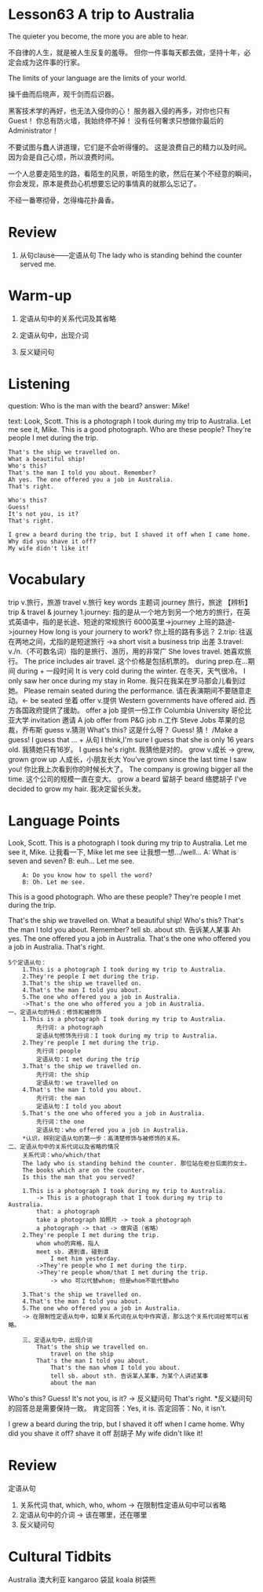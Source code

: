 # Lesson63 A trip to Australia

The quieter you become, the more you are able to hear.

不自律的人生，就是被人生反复的羞辱。
但你一件事每天都去做，坚持十年，必定会成为这件事的行家。

The limits of your language are the limits of your world.

操千曲而后晓声，观千剑而后识器。

黑客技术学的再好，也无法入侵你的心！
服务器入侵的再多，对你也只有Guest！
你总有防火墙，我始终停不掉！
没有任何奢求只想做你最后的Administrator！

不要试图与蠢人讲道理，它们是不会听得懂的。
这是浪费自己的精力以及时间。
因为会是自己心烦，所以浪费时间。

一个人总要走陌生的路，看陌生的风景，听陌生的歌，然后在某个不经意的瞬间，你会发现，原本是费劲心机想要忘记的事情真的就那么忘记了。

不经一番寒彻骨，怎得梅花扑鼻香。

# Review

1. 从句clause——定语从句
    The lady who is standing behind the counter served me.

# Warm-up

1. 定语从句中的关系代词及其省略

2. 定语从句中，出现介词

3. 反义疑问句

# Listening

question:
    Who is the man with the beard?
answer:
    Mike!

text:
    Look, Scott. This is a photograph I took during my trip to Australia.
    Let me see it, Mike.
    This is a good photograph.
    Who are these people?
    They're people I met during the trip.

    That's the ship we travelled on.
    What a beautiful ship!
    Who's this?
    That's the man I told you about. Remember?
    Ah yes. The one offered you a job in Australia.
    That's right.

    Who's this?
    Guess!
    It's not you, is it?
    That's right.

    I grew a beard during the trip, but I shaved it off when I came home.
    Why did you shave it off?
    My wife didn't like it!

# Vocabulary

trip v.旅行，旅游
travel v.旅行
    key words 主题词
    journey 旅行，旅途
    【辨析】trip & travel & journey
        1.journey: 指的是从一个地方到另一个地方的旅行，在英式英语中，指的是长途、短途的常规旅行
            6000英里->journey
            上班的路途->journey
            How long is your journery to work? 你上班的路有多远？
        2.trip: 往返在两地之间，尤指的是短途旅行
            ->a short visit
            a business trip 出差
        3.travel: v./n.（不可数名词）指的是旅行、游历，用的非常广
            She loves travel. 她喜欢旅行。
            The price includes air travel. 这个价格是包括机票的。
during prep.在...期间
    during + 一段时间
    It is very cold during the winter. 在冬天，天气很冷。
    I only saw her once during my stay in Rome. 我只在我呆在罗马那会儿看到过她。
    Please remain seated during the performance. 请在表演期间不要随意走动。<- be seated 坐着
offer v.提供
    Western governments have offered aid. 西方各国政府提供了援助。
    offer a job 提供一份工作
    Columbia University 哥伦比亚大学
    invitation 邀请
    A job offer from P&G
job n.工作
    Steve Jobs 苹果的总裁，乔布斯
guess v.猜测
    What's this? 这是什么呀？
    Guess! 猜！
    /Make a guess!
    I guess that ... + 从句
    I think,I'm sure
    I guess that she is only 16 years old. 我猜她只有16岁。
    I guess he's right. 我猜他是对的。
grow v.成长
    -> grew, grown
    grow up 人成长，小朋友长大
    You've grown since the last time I saw you! 你比我上次看到你的时候长大了。
    The company is growing bigger all the time. 这个公司的规模一直在变大。
    grow a beard 留胡子
    beard 络腮胡子
    I've decided to grow my hair. 我决定留长头发。

# Language Points

Look, Scott. This is a photograph I took during my trip to Australia.
Let me see it, Mike. 让我看一下, Mike
    let me see 让我想一想.../well...
        A: What is seven and seven?
        B: euh... Let me see.

        A: Do you know how to spell the word?
        B: Oh. Let me see.
This is a good photograph.
Who are these people?
They're people I met during the trip.

That's the ship we travelled on.
What a beautiful ship!
Who's this?
That's the man I told you about. Remember?
    tell sb. about sth. 告诉某人某事
Ah yes. The one offered you a job in Australia.
    That's the one who offered you a job in Australia.
That's right.

    5个定语从句：
        1.This is a photograph I took during my trip to Australia.
        2.They're people I met during the trip.
        3.That's the ship we travelled on.
        4.That's the man I told you about.
        5.The one who offered you a job in Australia.
        ->That's the one who offered you a job in Australia.
    一、定语从句的特点：修饰和被修饰
        1.This is a photograph I took during my trip to Australia.
            先行词: a photograph
            定语从句修饰先行词：I took during my trip to Australia.
        2.They're people I met during the trip.
            先行词：people
            定语从句：I met during the trip
        3.That's the ship we travelled on.
            先行词: the ship
            定语从句：we travelled on
        4.That's the man I told you about.
            先行词: the man
            定语从句：I told you about
        5.That's the one who offered you a job in Australia.
            先行词：the one 
            定语从句：who offered you a job in Australia.
        *认识，辨别定语从句的第一步：高清楚修饰与被修饰的关系。
    二、定语从句中的关系代词以及省略的情况
        关系代词：who/which/that
        The lady who is standing behind the counter. 那位站在柜台后面的女士。
        The books which are on the counter.
        Is this the man that you served?
        
        1.This is a photograph I took during my trip to Australia.
            -> This is a photograph that I took during my trip to Australia.
            that: a photograph
            take a photograph 拍照片 -> took a photograph
            a photograph -> that -> 做宾语（省略）
        2.They're people I met during the trip.
            whom who的宾格，指人
            meet sb. 遇到谁，碰到谁
                I met him yesterday.
            ->They're people who I met during the tirp.
            ->They're people whom/that I met during the trip.
                -> who 可以代替whom; 但是whom不能代替who

        3.That's the ship we travelled on.
        4.That's the man I told you about.
        5.The one who offered you a job in Australia.
        -> 在限制性定语从句中，如果关系代词在从句中作宾语，那么这个关系代词经常可以省略。

        三、定语从句中，出现介词
            That's the ship we travelled on.
                travel on the ship
            That's the man I told you about.
                That's the man whom I told you about.
                tell sb. about sth. 告诉某人某事，为某个人讲述某事
                about the man
Who's this?
Guess!
It's not you, is it? -> 反义疑问句
That's right.
    *反义疑问句的回答总是需要保持一致。
    肯定回答：Yes, it is.
    否定回答：No, it isn't.

I grew a beard during the trip, but I shaved it off when I came home.
Why did you shave it off?
    shave it off 刮胡子
My wife didn't like it!

# Review 

定语从句
1. 关系代词
    that, which, who, whom -> 在限制性定语从句中可以省略
2. 定语从句中的介词 -> 该在哪里，还在哪里
3. 反义疑问句

# Cultural Tidbits

Australia 澳大利亚
kangaroo 袋鼠
koala 树袋熊